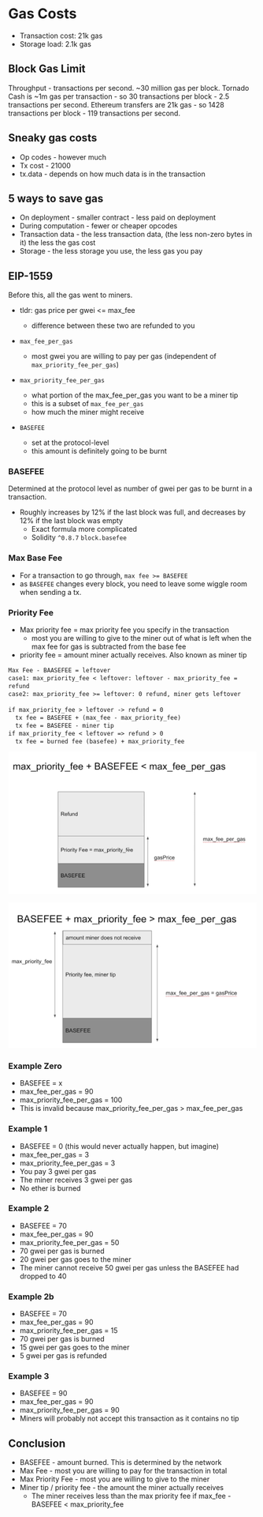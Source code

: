 # Gas Costs

- Transaction cost: 21k gas
- Storage load: 2.1k gas

## Block Gas Limit

Throughput - transactions per second. ~30 million gas per block.
Tornado Cash is ~1m gas per transaction - so 30 transactions per block - 2.5 transactions per second.
Ethereum transfers are 21k gas - so 1428 transactions per block - 119 transactions per second.

## Sneaky gas costs

- Op codes - however much
- Tx cost - 21000
- tx.data - depends on how much data is in the transaction

## 5 ways to save gas

- On deployment - smaller contract - less paid on deployment
- During computation - fewer or cheaper opcodes
- Transaction data - the less transaction data, (the less non-zero bytes in it) the less the gas cost
- Storage - the less storage you use, the less gas you pay

## EIP-1559

Before this, all the gas went to miners.

- tldr: gas price per gwei <= max_fee
  - difference between these two are refunded to you

- `max_fee_per_gas`
  - most gwei you are willing to pay per gas (independent of `max_priority_fee_per_gas`)
- `max_priority_fee_per_gas`
  - what portion of the max_fee_per_gas you want to be a miner tip
  - this is a subset of `max_fee_per_gas`
  - how much the miner might receive
- `BASEFEE`
  - set at the protocol-level 
  - this amount is definitely going to be burnt

### BASEFEE

Determined at the protocol level as number of gwei per gas to be burnt in a transaction.

- Roughly increases by 12% if the last block was full, and decreases by 12% if the last block was empty
  - Exact formula more complicated
  - Solidity `^0.8.7` `block.basefee`

### Max Base Fee

- For a transaction to go through, `max fee >= BASEFEE`
- as `BASEFEE` changes every block, you need to leave some wiggle room when sending a tx.

### Priority Fee

- Max priority fee = max priority fee you specify in the transaction
  - most you are willing to give to the miner out of what is left when the max fee for gas is subtracted from the base fee
- priority fee = amount miner actually receives. Also known as miner tip

```
Max Fee - BAASEFEE = leftover
case1: max_priority_fee < leftover: leftover - max_priority_fee = refund
case2: max_priority_fee >= leftover: 0 refund, miner gets leftover

if max_priority_fee > leftover -> refund = 0
  tx fee = BASEFEE + (max_fee - max_priority_fee)
  tx fee = BASEFEE - miner tip
if max_priority_fee < leftover => refund > 0
  tx fee = burned fee (basefee) + max_priority_fee
```

![](2023-06-29-09-44-00.png)

![](2023-06-29-09-44-55.png)

### Example Zero

- BASEFEE = x
- max_fee_per_gas = 90
- max_priority_fee_per_gas = 100
- This is invalid because max_priority_fee_per_gas > max_fee_per_gas

### Example 1

- BASEFEE = 0 (this would never actually happen, but imagine)
- max_fee_per_gas = 3
- max_priority_fee_per_gas = 3
- You pay 3 gwei per gas
- The miner receives 3 gwei per gas
- No ether is burned

### Example 2

- BASEFEE = 70
- max_fee_per_gas = 90
- max_priority_fee_per_gas = 50
- 70 gwei per gas is burned
- 20 gwei per gas goes to the miner
- The miner cannot receive 50 gwei per gas unless the BASEFEE had dropped to 40

### Example 2b

- BASEFEE = 70
- max_fee_per_gas = 90
- max_priority_fee_per_gas = 15
- 70 gwei per gas is burned
- 15 gwei per gas goes to the miner
- 5 gwei per gas is refunded

### Example 3

- BASEFEE = 90
- max_fee_per_gas = 90
- max_priority_fee_per_gas = 90
- Miners will probably not accept this transaction as it contains no tip

## Conclusion

- BASEFEE - amount burned. This is determined by the network
- Max Fee - most you are willing to pay for the transaction in total
- Max Priority Fee - most you are willing to give to the miner
- Miner tip / priority fee - the amount the miner actually receives
  - The miner receives less than the max priority fee if max_fee - BASEFEE < max_priority_fee
